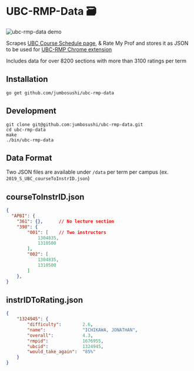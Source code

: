 # UBC-RMP-Data :card_file_box:

![ubc-rmp-data demo](https://user-images.githubusercontent.com/9669739/52615922-b411c880-2e4b-11e9-9d80-fc00f31b0b3e.gif)

Scrapes [UBC Course Schedule page](https://courses.students.ubc.ca/cs/courseschedule?pname=subjarea), & Rate My Prof and stores it as JSON to be used for [UBC-RMP Chrome extension](https://github.com/jumbosushi/ubc-rmp)

Includes data for over 8200 sections with more than 3100 ratings per term

## Installation

```
go get github.com/jumbosushi/ubc-rmp-data
```

## Development

```
git clone git@github.com:jumbosushi/ubc-rmp-data.git
cd ubc-rmp-data
make
./bin/ubc-rmp-data
```

## Data Format

Two JSON files are available under `/data` per term per campus (ex. `2019_S_UBC_courseToInstrID.json`)

## courseToInstrID.json


```json
{
  "APBI": {
    "361": {},      // No lecture section
    "398": {
        "001": [    // Two instructors
            1304835,
            1310500
        ],
        "002": [
            1304835,
            1310500
        ]
    },
}
```

## instrIDToRating.json

```json
{
    "1324945": {
        "difficulty":        2.6,
        "name":              "ICHIKAWA, JONATHAN",
        "overall":           4.3,
        "rmpid":             1676955,
        "ubcid":             1324945,
        "would_take_again":  "85%"
    }
}
```
